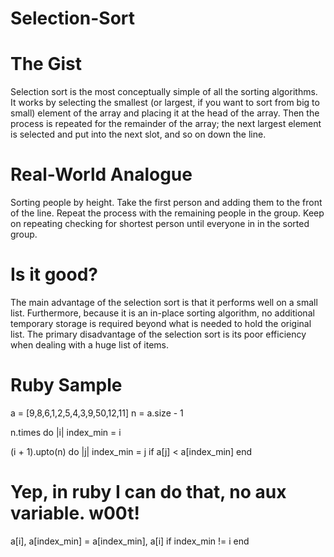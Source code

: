 # Selection-Sort

# The Gist

Selection sort is the most conceptually simple of all the sorting algorithms. It works by selecting the smallest (or largest, if you want to sort from big to small) element of the array and placing it at the head of the array. Then the process is repeated for the remainder of the array; the next largest element is selected and put into the next slot, and so on down the line.

# Real-World Analogue

Sorting people by height. Take the first person and adding them to the front of the line. Repeat the process with the remaining people in the group.  Keep on repeating checking for shortest person until everyone in in the sorted group.

# Is it good?

The main advantage of the selection sort is that it performs well on a small list. Furthermore, because it is an in-place sorting algorithm, no additional temporary storage is required beyond what is needed to hold the original list. The primary disadvantage of the selection sort is its poor efficiency when dealing with a huge list of items.


# Ruby Sample

a = [9,8,6,1,2,5,4,3,9,50,12,11]
n = a.size - 1

n.times do |i|
 index_min = i

 (i + 1).upto(n) do |j|
   index_min = j if a[j] < a[index_min]
 end
 
 # Yep, in ruby I can do that, no aux variable. w00t!
 a[i], a[index_min] = a[index_min], a[i] if index_min != i
end
